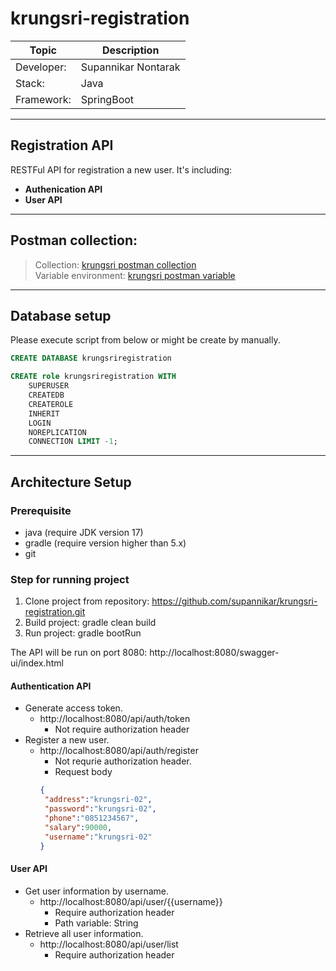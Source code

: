 # krungsri-registration


Topic | Description
------ | ------
Developer: | Supannikar Nontarak
Stack: | Java
Framework: | SpringBoot
---

## Registration API
RESTFul API for registration a new user. It's including:

* **Authenication API** <br/>
* **User API** <br/>
---

## Postman collection:
> Collection: [krungsri postman collection](https://github.com/supannikar/krungsri-registration/blob/master/src/main/resources/Krungsri%20Registration.postman_collection.json) <br/>
> Variable environment: [krungsri postman variable](https://github.com/supannikar/krungsri-registration/blob/master/src/main/resources/local-krungsri.postman_environment.json) <br/>
---

## Database setup
Please execute script from below or might be create by manually.

```sql
CREATE DATABASE krungsriregistration

CREATE role krungsriregistration WITH 
	SUPERUSER
	CREATEDB
	CREATEROLE
	INHERIT
	LOGIN
	NOREPLICATION
	CONNECTION LIMIT -1;
 ```
 ---

## Architecture Setup
### Prerequisite
* java (require JDK version 17) <br/>
* gradle (require version higher than 5.x) <br/>
* git

### Step for running project

1. Clone project from repository: https://github.com/supannikar/krungsri-registration.git <br/>
2. Build project: gradle clean build <br/>
3. Run project: gradle bootRun

The API will be run on port 8080: http://localhost:8080/swagger-ui/index.html

#### Authentication API
- Generate access token.
  - http://localhost:8080/api/auth/token
    - Not require authorization header
- Register a new user.
  - http://localhost:8080/api/auth/register
    - Not requrie authorization header.
    - Request body
    ```json
    {
     "address":"krungsri-02",
     "password":"krungsri-02",
     "phone":"0851234567",
     "salary":90000,
     "username":"krungsri-02"
    }
    ```

#### User API
- Get user information by username.
  - http://localhost:8080/api/user/{{username}}
    - Require authorization header
    - Path variable: String
- Retrieve all user information.
  - http://localhost:8080/api/user/list
    - Require authorization header

